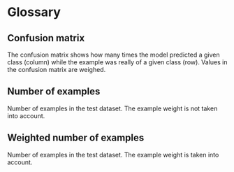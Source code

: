 # Glossary

## Confusion matrix

The confusion matrix shows how many times the model predicted a given class
(column) while the example was really of a given class (row). Values in the
confusion matrix are weighed.

## Number of examples

Number of examples in the test dataset. The example weight is not taken into
account.

## Weighted number of examples

Number of examples in the test dataset. The example weight is taken into
account.
